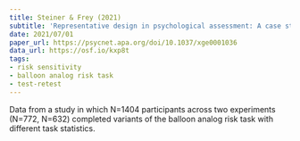 ```yaml
---
title: Steiner & Frey (2021)
subtitle: 'Representative design in psychological assessment: A case study using the Balloon Analogue Risk Task (BART).'
date: 2021/07/01
paper_url: https://psycnet.apa.org/doi/10.1037/xge0001036
data_url: https://osf.io/kxp8t
tags:
- risk sensitivity
- balloon analog risk task
- test-retest
---
```


Data from a study in which N=1404 participants across two experiments (N=772, N=632) completed variants of the balloon analog risk task with different task statistics.
